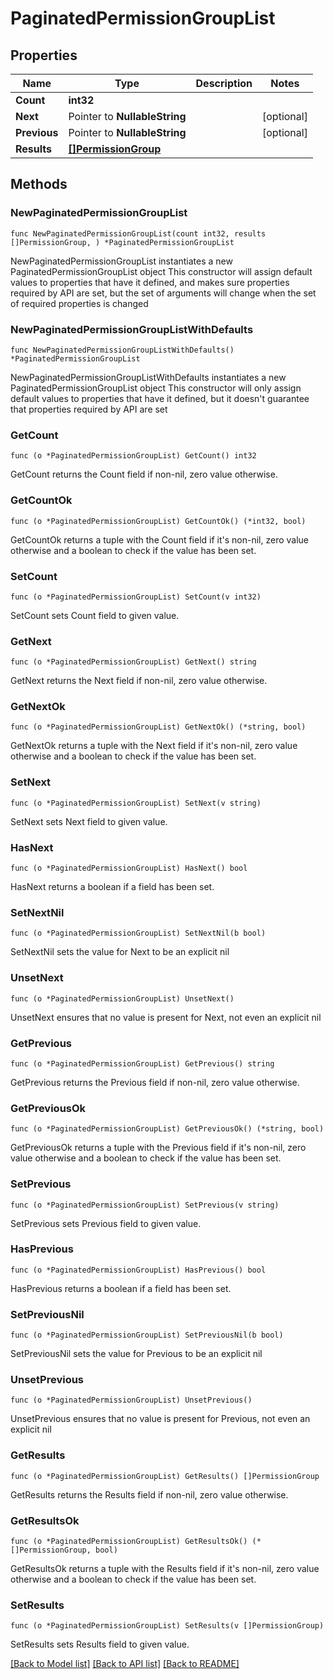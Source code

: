 # PaginatedPermissionGroupList

## Properties

Name | Type | Description | Notes
------------ | ------------- | ------------- | -------------
**Count** | **int32** |  | 
**Next** | Pointer to **NullableString** |  | [optional] 
**Previous** | Pointer to **NullableString** |  | [optional] 
**Results** | [**[]PermissionGroup**](PermissionGroup.md) |  | 

## Methods

### NewPaginatedPermissionGroupList

`func NewPaginatedPermissionGroupList(count int32, results []PermissionGroup, ) *PaginatedPermissionGroupList`

NewPaginatedPermissionGroupList instantiates a new PaginatedPermissionGroupList object
This constructor will assign default values to properties that have it defined,
and makes sure properties required by API are set, but the set of arguments
will change when the set of required properties is changed

### NewPaginatedPermissionGroupListWithDefaults

`func NewPaginatedPermissionGroupListWithDefaults() *PaginatedPermissionGroupList`

NewPaginatedPermissionGroupListWithDefaults instantiates a new PaginatedPermissionGroupList object
This constructor will only assign default values to properties that have it defined,
but it doesn't guarantee that properties required by API are set

### GetCount

`func (o *PaginatedPermissionGroupList) GetCount() int32`

GetCount returns the Count field if non-nil, zero value otherwise.

### GetCountOk

`func (o *PaginatedPermissionGroupList) GetCountOk() (*int32, bool)`

GetCountOk returns a tuple with the Count field if it's non-nil, zero value otherwise
and a boolean to check if the value has been set.

### SetCount

`func (o *PaginatedPermissionGroupList) SetCount(v int32)`

SetCount sets Count field to given value.


### GetNext

`func (o *PaginatedPermissionGroupList) GetNext() string`

GetNext returns the Next field if non-nil, zero value otherwise.

### GetNextOk

`func (o *PaginatedPermissionGroupList) GetNextOk() (*string, bool)`

GetNextOk returns a tuple with the Next field if it's non-nil, zero value otherwise
and a boolean to check if the value has been set.

### SetNext

`func (o *PaginatedPermissionGroupList) SetNext(v string)`

SetNext sets Next field to given value.

### HasNext

`func (o *PaginatedPermissionGroupList) HasNext() bool`

HasNext returns a boolean if a field has been set.

### SetNextNil

`func (o *PaginatedPermissionGroupList) SetNextNil(b bool)`

 SetNextNil sets the value for Next to be an explicit nil

### UnsetNext
`func (o *PaginatedPermissionGroupList) UnsetNext()`

UnsetNext ensures that no value is present for Next, not even an explicit nil
### GetPrevious

`func (o *PaginatedPermissionGroupList) GetPrevious() string`

GetPrevious returns the Previous field if non-nil, zero value otherwise.

### GetPreviousOk

`func (o *PaginatedPermissionGroupList) GetPreviousOk() (*string, bool)`

GetPreviousOk returns a tuple with the Previous field if it's non-nil, zero value otherwise
and a boolean to check if the value has been set.

### SetPrevious

`func (o *PaginatedPermissionGroupList) SetPrevious(v string)`

SetPrevious sets Previous field to given value.

### HasPrevious

`func (o *PaginatedPermissionGroupList) HasPrevious() bool`

HasPrevious returns a boolean if a field has been set.

### SetPreviousNil

`func (o *PaginatedPermissionGroupList) SetPreviousNil(b bool)`

 SetPreviousNil sets the value for Previous to be an explicit nil

### UnsetPrevious
`func (o *PaginatedPermissionGroupList) UnsetPrevious()`

UnsetPrevious ensures that no value is present for Previous, not even an explicit nil
### GetResults

`func (o *PaginatedPermissionGroupList) GetResults() []PermissionGroup`

GetResults returns the Results field if non-nil, zero value otherwise.

### GetResultsOk

`func (o *PaginatedPermissionGroupList) GetResultsOk() (*[]PermissionGroup, bool)`

GetResultsOk returns a tuple with the Results field if it's non-nil, zero value otherwise
and a boolean to check if the value has been set.

### SetResults

`func (o *PaginatedPermissionGroupList) SetResults(v []PermissionGroup)`

SetResults sets Results field to given value.



[[Back to Model list]](../README.md#documentation-for-models) [[Back to API list]](../README.md#documentation-for-api-endpoints) [[Back to README]](../README.md)


